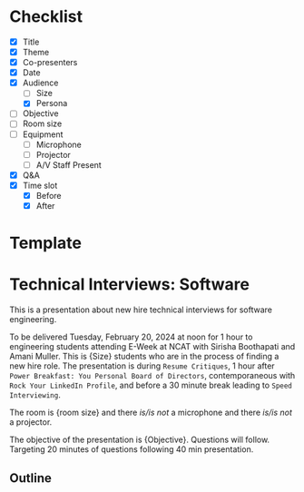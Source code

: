 # Checklist

- [x] Title
- [x] Theme
- [x] Co-presenters
- [x] Date
- [x] Audience
  - [ ] Size
  - [x] Persona
- [ ] Objective
- [ ] Room size
- [ ] Equipment
  - [ ] Microphone
  - [ ] Projector
  - [ ] A/V Staff Present
- [x] Q&A
- [x] Time slot
  - [x] Before
  - [x] After

# Template

# Technical Interviews: Software

This is a presentation about new hire technical interviews for software engineering.

To be delivered Tuesday, February 20, 2024 at noon for 1 hour to engineering students attending E-Week at NCAT with Sirisha Boothapati and Amani Muller. This is {Size} students who are in the process of finding a new hire role. The presentation is during `Resume Critiques`, 1 hour after `Power Breakfast: You Personal Board of Directors`, contemporaneous with `Rock Your LinkedIn Profile`, and before a 30 minute break leading to `Speed Interviewing`.

The room is {room size} and there _is/is not_ a microphone and there _is/is not_ a projector. 

The objective of the presentation is {Objective}. Questions will follow. Targeting 20 minutes of questions following 40 min presentation.

## Outline




